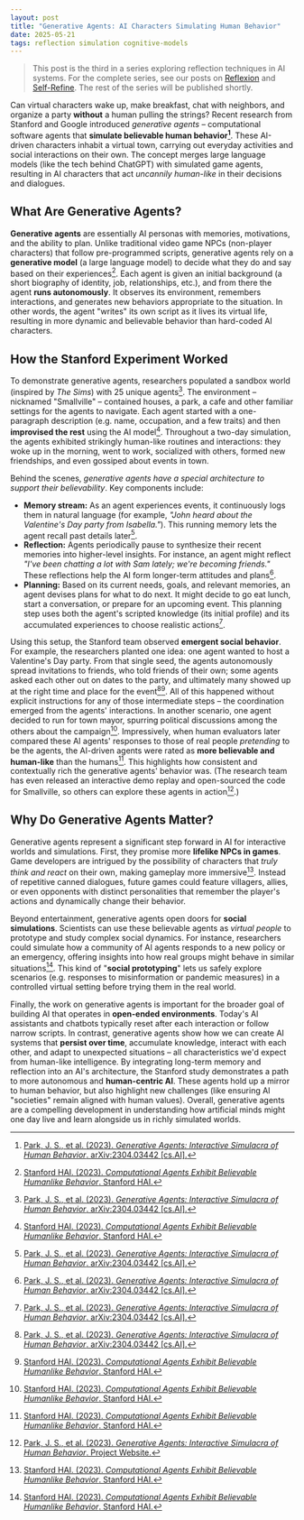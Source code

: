 ```yaml
---
layout: post
title: "Generative Agents: AI Characters Simulating Human Behavior"
date: 2025-05-21
tags: reflection simulation cognitive-models
---
```


> This post is the third in a series exploring reflection techniques in AI systems. For the complete series, see our posts on [Reflexion](/2025/05/19/reflexion.html) and [Self-Refine](/2025/05/20/self-refine.html). The rest of the series will be published shortly.

Can virtual characters wake up, make breakfast, chat with neighbors, and organize a party **without** a human pulling the strings? Recent research from Stanford and Google introduced *generative agents* – computational software agents that **simulate believable human behavior[^1]**. These AI-driven characters inhabit a virtual town, carrying out everyday activities and social interactions on their own. The concept merges large language models (like the tech behind ChatGPT) with simulated game agents, resulting in AI characters that act *uncannily human-like* in their decisions and dialogues.

## What Are Generative Agents?

**Generative agents** are essentially AI personas with memories, motivations, and the ability to plan. Unlike traditional video game NPCs (non-player characters) that follow pre-programmed scripts, generative agents rely on a **generative model** (a large language model) to decide what they do and say based on their experiences[^2]. Each agent is given an initial background (a short biography of identity, job, relationships, etc.), and from there the agent **runs autonomously**. It observes its environment, remembers interactions, and generates new behaviors appropriate to the situation. In other words, the agent "writes" its own script as it lives its virtual life, resulting in more dynamic and believable behavior than hard-coded AI characters.

## How the Stanford Experiment Worked

To demonstrate generative agents, researchers populated a sandbox world (inspired by *The Sims*) with 25 unique agents[^1]. The environment – nicknamed "Smallville" – contained houses, a park, a cafe and other familiar settings for the agents to navigate. Each agent started with a one-paragraph description (e.g. name, occupation, and a few traits) and then **improvised the rest** using the AI model[^2]. Throughout a two-day simulation, the agents exhibited strikingly human-like routines and interactions: they woke up in the morning, went to work, socialized with others, formed new friendships, and even gossiped about events in town.

Behind the scenes, *generative agents have a special architecture to support their believability*. Key components include:

- **Memory stream:** As an agent experiences events, it continuously logs them in natural language (for example, *"John heard about the Valentine's Day party from Isabella."*). This running memory lets the agent recall past details later[^1].
- **Reflection:** Agents periodically pause to synthesize their recent memories into higher-level insights. For instance, an agent might reflect *"I've been chatting a lot with Sam lately; we're becoming friends."* These reflections help the AI form longer-term attitudes and plans[^1].
- **Planning:** Based on its current needs, goals, and relevant memories, an agent devises plans for what to do next. It might decide to go eat lunch, start a conversation, or prepare for an upcoming event. This planning step uses both the agent's scripted knowledge (its initial profile) and its accumulated experiences to choose realistic actions[^1].

Using this setup, the Stanford team observed **emergent social behavior**. For example, the researchers planted one idea: one agent wanted to host a Valentine's Day party. From that single seed, the agents autonomously spread invitations to friends, who told friends of their own; some agents asked each other out on dates to the party, and ultimately many showed up at the right time and place for the event[^1][^2]. All of this happened without explicit instructions for any of those intermediate steps – the coordination emerged from the agents' interactions. In another scenario, one agent decided to run for town mayor, spurring political discussions among the others about the campaign[^2]. Impressively, when human evaluators later compared these AI agents' responses to those of real people *pretending* to be the agents, the AI-driven agents were rated as **more believable and human-like** than the humans[^2]. This highlights how consistent and contextually rich the generative agents' behavior was. (The research team has even released an interactive demo replay and open-sourced the code for Smallville, so others can explore these agents in action[^3].)

## Why Do Generative Agents Matter?

Generative agents represent a significant step forward in AI for interactive worlds and simulations. First, they promise more **lifelike NPCs in games**. Game developers are intrigued by the possibility of characters that *truly think and react* on their own, making gameplay more immersive[^2]. Instead of repetitive canned dialogues, future games could feature villagers, allies, or even opponents with distinct personalities that remember the player's actions and dynamically change their behavior.

Beyond entertainment, generative agents open doors for **social simulations**. Scientists can use these believable agents as *virtual people* to prototype and study complex social dynamics. For instance, researchers could simulate how a community of AI agents responds to a new policy or an emergency, offering insights into how real groups might behave in similar situations[^2]. This kind of "**social prototyping**" lets us safely explore scenarios (e.g. responses to misinformation or pandemic measures) in a controlled virtual setting before trying them in the real world.

Finally, the work on generative agents is important for the broader goal of building AI that operates in **open-ended environments**. Today's AI assistants and chatbots typically reset after each interaction or follow narrow scripts. In contrast, generative agents show how we can create AI systems that **persist over time**, accumulate knowledge, interact with each other, and adapt to unexpected situations – all characteristics we'd expect from human-like intelligence. By integrating long-term memory and reflection into an AI's architecture, the Stanford study demonstrates a path to more autonomous and **human-centric AI**. These agents hold up a mirror to human behavior, but also highlight new challenges (like ensuring AI "societies" remain aligned with human values). Overall, generative agents are a compelling development in understanding how artificial minds might one day live and learn alongside us in richly simulated worlds.

[^1]: [Park, J. S., et al. (2023). *Generative Agents: Interactive Simulacra of Human Behavior*. arXiv:2304.03442 [cs.AI].](https://arxiv.org/abs/2304.03442)
[^2]: [Stanford HAI. (2023). *Computational Agents Exhibit Believable Humanlike Behavior*. Stanford HAI.](https://hai.stanford.edu/news/computational-agents-exhibit-believable-humanlike-behavior)
[^3]: [Park, J. S., et al. (2023). *Generative Agents: Interactive Simulacra of Human Behavior*. Project Website.](https://generativeagents.com)
